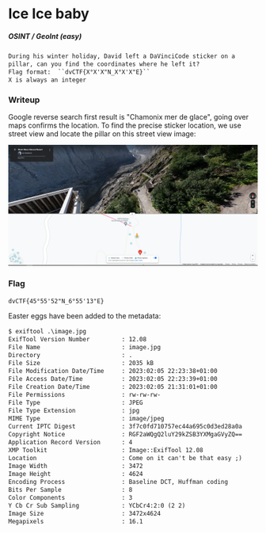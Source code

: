 # Ice Ice baby

##### OSINT / GeoInt (easy)

````
During his winter holiday, David left a DaVinciCode sticker on a pillar, can you find the coordinates where he left it?
Flag format:  ``dvCTF{X°X'X"N_X°X'X"E}``
X is always an integer
````



### Writeup

Google reverse search first result is "Chamonix mer de glace", going over maps confirms the location. To find the precise sticker location, we use street view and locate the pillar on this street view image:

![](writeup.png)



### Flag

``dvCTF{45°55'52"N_6°55'13"E}``





Easter eggs have been added to the metadata:

```
$ exiftool .\image.jpg
ExifTool Version Number         : 12.08
File Name                       : image.jpg
Directory                       : .
File Size                       : 2035 kB
File Modification Date/Time     : 2023:02:05 22:23:38+01:00
File Access Date/Time           : 2023:02:05 22:23:39+01:00
File Creation Date/Time         : 2023:02:05 21:31:01+01:00
File Permissions                : rw-rw-rw-
File Type                       : JPEG
File Type Extension             : jpg
MIME Type                       : image/jpeg
Current IPTC Digest             : 3f7c0fd710757ec44a695c0d3ed28a0a
Copyright Notice                : RGF2aWQgQ2luY29kZSB3YXMgaGVyZQ==
Application Record Version      : 4
XMP Toolkit                     : Image::ExifTool 12.08
Location                        : Come on it can't be that easy ;)
Image Width                     : 3472
Image Height                    : 4624
Encoding Process                : Baseline DCT, Huffman coding
Bits Per Sample                 : 8
Color Components                : 3
Y Cb Cr Sub Sampling            : YCbCr4:2:0 (2 2)
Image Size                      : 3472x4624
Megapixels                      : 16.1
```

